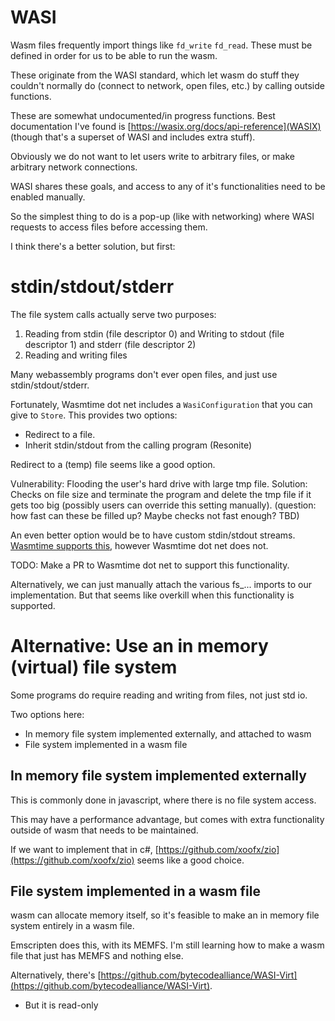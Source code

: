 # WASI

Wasm files frequently import things like `fd_write` `fd_read`. These must be defined in order for us to be able to run the wasm.

These originate from the WASI standard, which let wasm do stuff they couldn't normally do
(connect to network, open files, etc.) by calling outside functions.

These are somewhat undocumented/in progress functions.
Best documentation I've found is [https://wasix.org/docs/api-reference](WASIX) (though that's a superset of WASI and includes extra stuff).

Obviously we do not want to let users write to arbitrary files, or make arbitrary network connections.

WASI shares these goals, and access to any of it's functionalities need to be enabled manually.

So the simplest thing to do is a pop-up (like with networking) where WASI requests to access files before accessing them.

I think there's a better solution, but first:

# stdin/stdout/stderr

The file system calls actually serve two purposes:
1. Reading from stdin (file descriptor 0) and Writing to stdout (file descriptor 1) and stderr (file descriptor 2)
2. Reading and writing files

Many webassembly programs don't ever open files, and just use stdin/stdout/stderr.

Fortunately, Wasmtime dot net includes a `WasiConfiguration` that you can give to `Store`. This provides two options:
- Redirect to a file.
- Inherit stdin/stdout from the calling program (Resonite)

Redirect to a (temp) file seems like a good option.

Vulnerability: Flooding the user's hard drive with large tmp file.
Solution: Checks on file size and terminate the program and delete the tmp file if it gets too big (possibly users can override this setting manually). (question: how fast can these be filled up? Maybe checks not fast enough? TBD)

An even better option would be to have custom stdin/stdout streams. [Wasmtime supports this](https://github.com/bytecodealliance/wasmtime/issues/7581), however Wasmtime dot net does not.

TODO: Make a PR to Wasmtime dot net to support this functionality.

Alternatively, we can just manually attach the various fs_... imports to our implementation. But that seems like overkill when this functionality is supported.

# Alternative: Use an in memory (virtual) file system

Some programs do require reading and writing from files, not just std io.

Two options here:
- In memory file system implemented externally, and attached to wasm
- File system implemented in a wasm file

## In memory file system implemented externally

This is commonly done in javascript, where there is no file system access.

This may have a performance advantage, but comes with extra functionality outside of wasm that needs to be maintained.

If we want to implement that in c#, [https://github.com/xoofx/zio](https://github.com/xoofx/zio) seems like a good choice.

## File system implemented in a wasm file

wasm can allocate memory itself, so it's feasible to make an in memory file system entirely in a wasm file.

Emscripten does this, with its MEMFS. I'm still learning how to make a wasm file that just has MEMFS and nothing else.

Alternatively, there's [https://github.com/bytecodealliance/WASI-Virt](https://github.com/bytecodealliance/WASI-Virt). 
- But it is read-only 
